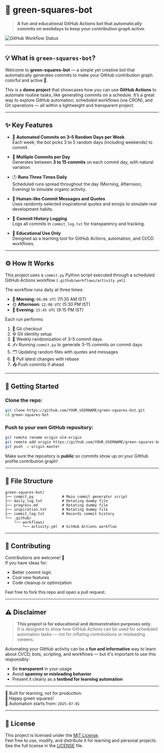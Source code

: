 
# 🌿 green-squares-bot

> **A fun and educational GitHub Actions bot that automatically commits on weekdays to keep your contribution graph active.**

![GitHub Workflow Status](https://img.shields.io/badge/GitHub%20Actions-Auto%20Commit%20Bot-brightgreen?logo=github)

---

## 💡 What is `green-squares-bot`?

Welcome to **green-squares-bot** — a simple yet creative bot that automatically generates commits to make your GitHub contribution graph colorful and active 🌱.

This is a **demo project** that showcases how you can use **GitHub Actions** to automate routine tasks, like generating commits on a schedule. It’s a great way to explore GitHub automation, scheduled workflows (via CRON), and Git operations — all within a lightweight and transparent project.

---

## ✨ Key Features

- 🔁 **Automated Commits on 3–5 Random Days per Week**  
  Each week, the bot picks 3 to 5 random days (including weekends) to commit.

- 🔢 **Multiple Commits per Day**  
  Generates between **3 to 15 commits** on each commit day, with natural variation.

- 🕒 **Runs Three Times Daily**  
  Scheduled runs spread throughout the day (Morning, Afternoon, Evening) to simulate organic activity.

- 🧠 **Human-like Commit Messages and Quotes**  
  Uses randomly selected inspirational quotes and emojis to simulate real development habits.

- 📜 **Commit History Logging**  
  Logs all commits in `commit_log.txt` for transparency and tracking.

- 🧪 **Educational Use Only**  
  Designed as a learning tool for GitHub Actions, automation, and CI/CD workflows.

---

## ⚙️ How It Works

This project uses a `commit.py` Python script executed through a scheduled GitHub Actions workflow (`.github/workflows/activity.yml`).

The workflow runs daily at three times:

- 🌅 **Morning:** `06:00 UTC` (11:30 AM IST)  
- 🌞 **Afternoon:** `12:00 UTC` (5:30 PM IST)  
- 🌙 **Evening:** `15:45 UTC` (9:15 PM IST)  

Each run performs:

1. 🧾 Git checkout  
2. ⚙️ Git identity setup  
3. 🎲 Weekly randomization of 3–5 commit days  
4. ✍️ Running `commit.py` to generate 3–15 commits on commit days  
5. 🗂️ Updating random files with quotes and messages  
6. 🔄 Pull latest changes with rebase  
7. 📤 Push commits if ahead  

---

## 🚀 Getting Started

### Clone the repo:

```bash
git clone https://github.com/YOUR_USERNAME/green-squares-bot.git
cd green-squares-bot
```

### Push to your own GitHub repository:

```bash
git remote rename origin old-origin
git remote add origin https://github.com/YOUR_USERNAME/green-squares-bot.git
git push -u origin master
```

Make sure the repository is **public** so commits show up on your GitHub profile contribution graph!

---

## 🔧 File Structure

```
green-squares-bot/
├── commit.py             # Main commit generator script
├── daily_log.txt         # Rotating dummy file
├── progress.md           # Rotating dummy file
├── inspiration.txt       # Rotating dummy file
├── commit_log.txt        # Records commit history
└── .github/
    └── workflows/
        └── activity.yml  # GitHub Actions workflow
```

---

## 🤝 Contributing

Contributions are welcome! 🎉  
If you have ideas for:
- Better commit logic  
- Cool new features  
- Code cleanup or optimization  

Feel free to fork this repo and open a pull request.

---

## ⚠️ **Disclaimer**

> **This project is for educational and demonstration purposes only.**  
> It is designed to show how GitHub Actions can be used for scheduled automation tasks — not for inflating contributions or misleading viewers.

Automating your GitHub activity can be a **fun and informative** way to learn about CI/CD, bots, scripting, and workflows — but it's important to use this responsibly:

- Be **transparent** in your usage  
- Avoid **spammy or misleading behavior**  
- Present it clearly as a **testbed for learning automation**

---

🧪 Built for learning, not for production.  
💚 Happy green squares!  
📅 Automation starts from: `2025-07-01`

---

## 📄 License

This project is licensed under the [MIT License](LICENSE).  
Feel free to use, modify, and distribute it for learning and personal projects.  
See the full license in the [LICENSE](LICENSE) file.
